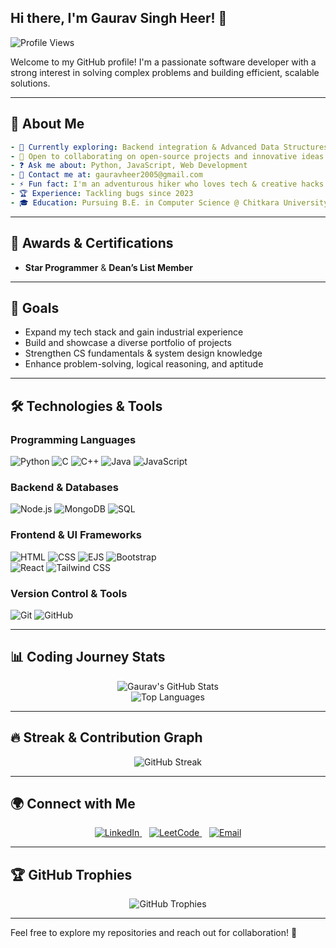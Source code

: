 ## Hi there, I'm Gaurav Singh Heer! 👋

![Profile Views](https://komarev.com/ghpvc/?username=Gaurav-Singh-Heer&color=brightgreen)

Welcome to my GitHub profile! I'm a passionate software developer with a strong interest in solving complex problems and building efficient, scalable solutions.

---

## 🚀 About Me  

```yaml
- 🌱 Currently exploring: Backend integration & Advanced Data Structures in Java
- 👥 Open to collaborating on open-source projects and innovative ideas
- ❓ Ask me about: Python, JavaScript, Web Development
- 📧 Contact me at: gauravheer2005@gmail.com
- ⚡ Fun fact: I'm an adventurous hiker who loves tech & creative hacks
- 🏆 Experience: Tackling bugs since 2023
- 🎓 Education: Pursuing B.E. in Computer Science @ Chitkara University
```

---

## 🏅 Awards & Certifications  
- **Star Programmer** & **Dean’s List Member**

---

## 🎯 Goals  
- Expand my tech stack and gain industrial experience
- Build and showcase a diverse portfolio of projects
- Strengthen CS fundamentals & system design knowledge
- Enhance problem-solving, logical reasoning, and aptitude

---

## 🛠️ Technologies & Tools  

### **Programming Languages**  
![Python](https://img.shields.io/badge/-Python-333333?style=flat&logo=python)
![C](https://img.shields.io/badge/-C-333333?style=flat&logo=c)
![C++](https://img.shields.io/badge/-C++-333333?style=flat&logo=c%2B%2B)
![Java](https://img.shields.io/badge/-Java-333333?style=flat&logo=java)
![JavaScript](https://img.shields.io/badge/-JavaScript-333333?style=flat&logo=javascript)

### **Backend & Databases**  
![Node.js](https://img.shields.io/badge/-Node.js-333333?style=flat&logo=node.js)
![MongoDB](https://img.shields.io/badge/-MongoDB-333333?style=flat&logo=mongodb)
![SQL](https://img.shields.io/badge/-SQL-333333?style=flat&logo=sqlite)

### **Frontend & UI Frameworks**  
![HTML](https://img.shields.io/badge/-HTML-333333?style=flat&logo=html5)
![CSS](https://img.shields.io/badge/-CSS-333333?style=flat&logo=css3)
![EJS](https://img.shields.io/badge/-EJS-333333?style=flat&logo=ejs)
![Bootstrap](https://img.shields.io/badge/-Bootstrap-333333?style=flat&logo=bootstrap)  
![React](https://img.shields.io/badge/-React-333333?style=flat&logo=react)
![Tailwind CSS](https://img.shields.io/badge/-Tailwind%20CSS-333333?style=flat&logo=tailwind-css)

### **Version Control & Tools**  
![Git](https://img.shields.io/badge/-Git-333333?style=flat&logo=git)
![GitHub](https://img.shields.io/badge/-GitHub-333333?style=flat&logo=github)

---

## 📊 Coding Journey Stats  
<div align="center">
  <img src="https://github-readme-stats.vercel.app/api?username=Gaurav-Singh-Heer&show_icons=true&theme=radical" alt="Gaurav's GitHub Stats"/>
  <br>
  <img src="https://github-readme-stats.vercel.app/api/top-langs/?username=Gaurav-Singh-Heer&layout=compact&theme=radical" alt="Top Languages"/>
</div>

---

## 🔥 Streak & Contribution Graph  
<p align="center">
  <img src="https://github-readme-streak-stats.herokuapp.com/?user=Gaurav-Singh-Heer&theme=radical" alt="GitHub Streak"/>
</p>

---

## 🌍 Connect with Me  
<p align="center">
  <a href="https://www.linkedin.com/in/gaurav-singh-heer-788804280/" target="_blank">
    <img src="https://img.icons8.com/fluency/48/000000/linkedin.png" alt="LinkedIn"/>
  </a>
  &nbsp;&nbsp;
  <a href="https://leetcode.com/u/Gaurav_Singh_Heer/" target="_blank">
    <img src="https://img.icons8.com/external-tal-revivo-shadow-tal-revivo/48/000000/external-level-up-your-coding-skills-and-quickly-land-a-job-logo-shadow-tal-revivo.png" alt="LeetCode"/>
  </a>
  &nbsp;&nbsp;
  <a href="mailto:gauravheer2005@gmail.com" target="_blank">
    <img src="https://img.icons8.com/color/48/000000/gmail-new.png" alt="Email"/>
  </a>
</p>

---

## 🏆 GitHub Trophies  
<p align="center">
  <img src="https://github-profile-trophy.vercel.app/?username=Gaurav-Singh-Heer&theme=radical&column=4" alt="GitHub Trophies"/>
</p>

---

Feel free to explore my repositories and reach out for collaboration! 🚀


